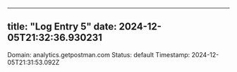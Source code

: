
---
title: "Log Entry 5"
date: 2024-12-05T21:32:36.930231
---

Domain: analytics.getpostman.com
Status: default
Timestamp: 2024-12-05T21:31:53.092Z
